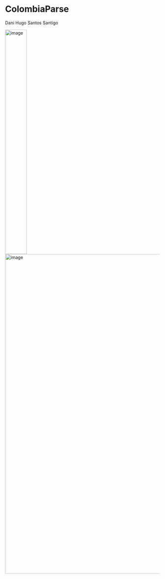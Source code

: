 # ColombiaParse
Dani Hugo Santos Santigo 

<img width="70" height="728" alt="image" src="https://github.com/user-attachments/assets/864770c8-a9a3-4838-b996-1e338b83562e" />

<img width="1267" height="1037" alt="image" src="https://github.com/user-attachments/assets/fec82efa-39ff-4baa-80be-287821f9f515" />



